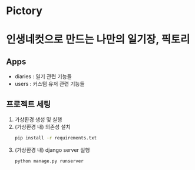 # Pictory
# 인생네컷으로 만드는 나만의 일기장, 픽토리

## Apps
- diaries : 일기 관련 기능들
- users : 커스텀 유저 관련 기능들


## 프로젝트 세팅
1. 가상환경 생성 및 실행
2. (가상환경 내) 의존성 설치
    ```bash
    pip install -r requirements.txt
    ```
3. (가상환경 내) django server 실행
    ```bash
    python manage.py runserver
    ```
